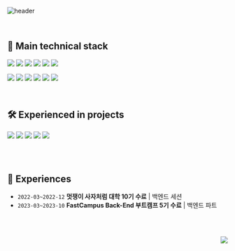 ![header](https://capsule-render.vercel.app/api?type=soft&color=B0C4DE&section=header&text=Welcome%20To%20My%20Github%20Page%20👋🏻&fontSize=40&fontColor=ffffff&animation=twinkling)

<br>

<h2>🤖 Main technical stack </h2>
<p>
  <img src="https://img.shields.io/badge/Java-C70D2C?style=for-the-badge&logo=openjdk&logoColor=white">
  <img src="https://img.shields.io/badge/SpringBoot-6DB33F?style=for-the-badge&logo=springboot&logoColor=white">
  <img src="https://img.shields.io/badge/Spring Data JPA-6DB33F?style=for-the-badge&logo=spring&logoColor=white">
  <img src="https://img.shields.io/badge/QueryDSL-004088?style=for-the-badge&logo=querydsl&logoColor=white">
  <img src="https://img.shields.io/badge/MySQL-4479A1?style=for-the-badge&logo=mysql&logoColor=white">
  <img src="https://img.shields.io/badge/MariaDB-003545?style=for-the-badge&logo=mariadb&logoColor=white">
</p>

<p>
  <img src="https://img.shields.io/badge/github-181717?style=for-the-badge&logo=github&logoColor=white">
  <img src="https://img.shields.io/badge/Github Actions-2088FF?style=for-the-badge&logo=githubactions&logoColor=white">
  <img src="https://img.shields.io/badge/Amazon AWS EC2-41454A?style=for-the-badge&logo=amazonaws&logoColor=white">
  <img src="https://img.shields.io/badge/notion-000000?style=for-the-badge&logo=notion&logoColor=white">
  <img src="https://img.shields.io/badge/slack-4A154B?style=for-the-badge&logo=slack&logoColor=white">
  <img src="https://img.shields.io/badge/IntelliJ IDEA-000000?style=for-the-badge&logo=IntelliJ IDEA&logoColor=white">
</p>

<br>

<h2>🛠️ Experienced in projects </h2>
<p>
  <img src="https://img.shields.io/badge/NestJs-E0234E?style=for-the-badge&logo=nestjs&logoColor=white">
  <img src="https://img.shields.io/badge/Typescript-3178C6?style=for-the-badge&logo=typescript&logoColor=white">
  <img src="https://img.shields.io/badge/Postgresql-4169E1?style=for-the-badge&logo=postgresql&logoColor=white">
  <img src="https://img.shields.io/badge/Firebase-FFCA28?style=for-the-badge&logo=firebase&logoColor=white">
  <img src="https://img.shields.io/badge/Visual Studio Code-007ACC?style=for-the-badge&logo=Visual Studio Code&logoColor=white">
</p>

<br><br>

<h2>🐤 Experiences </h2>

- `2022-03~2022-12` **멋쟁이 사자처럼 대학 10기 수료** | 백엔드 세션
- `2023-03~2023-10` **FastCampus Back-End 부트캠프 5기 수료** | 백엔드 파트

<br><br>

<!-- ![footer](https://capsule-render.vercel.app/api?type=soft&color=003458&section=header&fontColor=ffffff&animation=twinkling) -->

<img src="https://hits.seeyoufarm.com/api/count/incr/badge.svg?url=https%3A%2F%2Fgithub.com%2Fkhsrla9806&count_bg=%23858585&title_bg=%233B3939&icon=bilibili.svg&icon_color=%23FFFFFF&title=HITS&edge_for-the-badge=false)](https://hits.seeyoufarm.com" align="right" />

